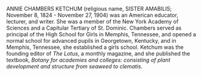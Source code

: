 ANNIE CHAMBERS KETCHUM (religious name, SISTER AMABILIS; November 8, 1824 - November 27, 1904) was an American educator, lecturer, and writer. She was a member of the New York Academy of Sciences and a Capitular Tertiary of St. Dominic. Chambers served as principal of the High School for Girls in Memphis, Tennessee, and opened a normal school for advanced pupils in Georgetown, Kentucky, and in Memphis, Tennessee, she established a girls school. Ketchum was the founding editor of _The Lotus_, a monthly magazine, and she published the textbook, _Botany for academies and colleges: consisting of plant development and structure from seaweed to clematis_.
